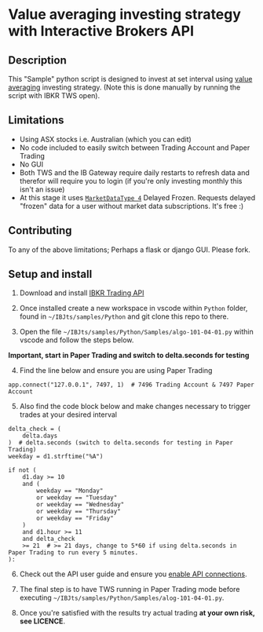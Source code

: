 # Value averaging investing strategy with Interactive Brokers API

## Description

This "Sample" python script is designed to invest at set interval using [value averaging](https://www.investopedia.com/terms/v/value_averaging.asp) investing strategy. (Note this is done manually by running the script with IBKR TWS open).

## Limitations

- Using ASX stocks i.e. Australian (which you can edit)
- No code included to easily switch between Trading Account and Paper Trading
- No GUI
- Both TWS and the IB Gateway require daily restarts to refresh data and therefor will require you to login (if you're only investing monthly this isn't an issue)
- At this stage it uses [```MarketDataType 4```](https://interactivebrokers.github.io/tws-api/market_data_type.html) Delayed Frozen. Requests delayed "frozen" data for a user without market data subscriptions. It's free :)

## Contributing

To any of the above limitations; Perhaps a flask or django GUI. Please fork.

## Setup and install

1. Download and install [IBKR Trading API](http://interactivebrokers.github.io/)

2. Once installed create a new workspace in vscode within ```Python``` folder, found in ```~/IBJts/samples/Python``` and git clone this repo to there.

3. Open the file ```~/IBJts/samples/Python/Samples/algo-101-04-01.py``` within vscode and follow the steps below.

**Important, start in Paper Trading and switch to delta.seconds for testing**

4. Find the line below and ensure you are using Paper Trading

```app.connect("127.0.0.1", 7497, 1)  # 7496 Trading Account & 7497 Paper Account``` 

5. Also find the code block below and make changes necessary to trigger trades at your desired interval

```
delta_check = (
    delta.days
)  # delta.seconds (switch to delta.seconds for testing in Paper Trading)
weekday = d1.strftime("%A")

if not (
    d1.day >= 10
    and (
        weekday == "Monday"
        or weekday == "Tuesday"
        or weekday == "Wednesday"
        or weekday == "Thursday"
        or weekday == "Friday"
    )
    and d1.hour >= 11
    and delta_check
    >= 21  # >= 21 days, change to 5*60 if using delta.seconds in Paper Trading to run every 5 minutes.
):
```

6. Check out the API user guide and ensure you [enable API connections](https://interactivebrokers.github.io/tws-api/initial_setup.html).

7. The final step is to have TWS running in Paper Trading mode before executing ```~/IBJts/samples/Python/Samples/alog-101-04-01.py```.

8. Once you're satisfied with the results try actual trading **at your own risk, see LICENCE**.





